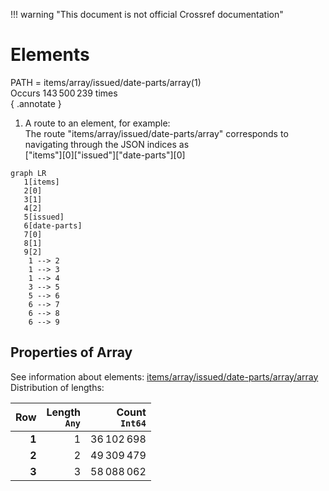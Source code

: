 !!! warning "This document is not official Crossref documentation"
# Elements
PATH = items/array/issued/date-parts/array(1)  
Occurs 143 500 239 times  
{ .annotate }

1. A route to an element, for example:  
   The route "items/array/issued/date-parts/array" corresponds to navigating through the JSON indices as  
   ["items"][0]["issued"]["date-parts"][0]  

```mermaid
graph LR
   1[items]
   2[0]
   3[1]
   4[2]
   5[issued]
   6[date-parts]
   7[0]
   8[1]
   9[2]
    1 --> 2
    1 --> 3
    1 --> 4
    3 --> 5
    5 --> 6
    6 --> 7
    6 --> 8
    6 --> 9
```


## Properties of Array
See information about elements: [items/array/issued/date-parts/array/array](array/index.md)  
Distribution of lengths:  

| **Row** | **Length**<br>`Any` | **Count**<br>`Int64` |
|--------:|--------------------:|---------------------:|
| **1**   | 1                   | 36 102 698           |
| **2**   | 2                   | 49 309 479           |
| **3**   | 3                   | 58 088 062           |

